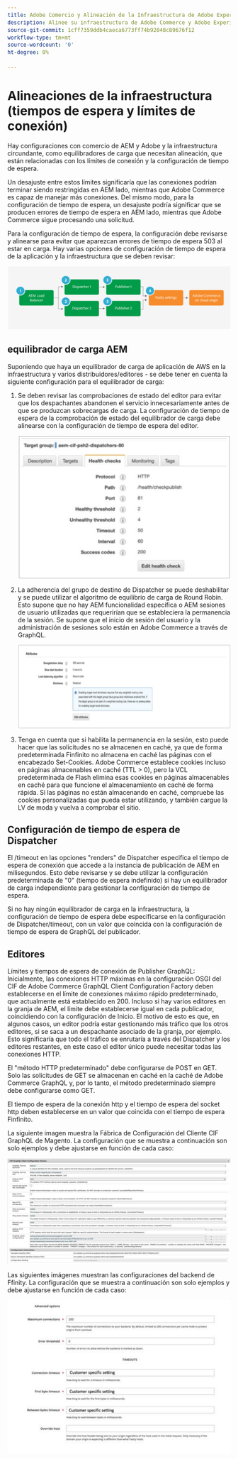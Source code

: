 ```yaml
---
title: Adobe Comercio y Alineación de la Infraestructura de Adobe Experience Manager
description: Alinee su infraestructura de Adobe Commerce y Adobe Experience Manager para establecer tiempos de espera aceptables y límites de conexión.
source-git-commit: 1cff7359ddb4caeca6773ff74b92048c89676f12
workflow-type: tm+mt
source-wordcount: '0'
ht-degree: 0%

---
```



# Alineaciones de la infraestructura (tiempos de espera y límites de conexión)

Hay configuraciones con comercio de AEM y Adobe y la infraestructura circundante, como equilibradores de carga que necesitan alineación, que están relacionadas con los límites de conexión y la configuración de tiempo de espera.

Un desajuste entre estos límites significaría que las conexiones podrían terminar siendo restringidas en AEM lado, mientras que Adobe Commerce es capaz de manejar más conexiones. Del mismo modo, para la configuración de tiempo de espera, un desajuste podría significar que se producen errores de tiempo de espera en AEM lado, mientras que Adobe Commerce sigue procesando una solicitud.

Para la configuración de tiempo de espera, la configuración debe revisarse y alinearse para evitar que aparezcan errores de tiempo de espera 503 al estar en carga. Hay varias opciones de configuración de tiempo de espera de la aplicación y la infraestructura que se deben revisar:

![Diagrama numerado que describe tiempos de espera y límites de conexión para AEM](../assets/commerce-at-scale/timeout-settings.svg)

## equilibrador de carga AEM

Suponiendo que haya un equilibrador de carga de aplicación de AWS en la infraestructura y varios distribuidores/editores - se debe tener en cuenta la siguiente configuración para el equilibrador de carga:

1. Se deben revisar las comprobaciones de estado del editor para evitar que los despachantes abandonen el servicio innecesariamente antes de que se produzcan sobrecargas de carga. La configuración de tiempo de espera de la comprobación de estado del equilibrador de carga debe alinearse con la configuración de tiempo de espera del editor.

   ![Captura de pantalla que muestra AEM controles de estado del equilibrador de carga](../assets/commerce-at-scale/health-checks.svg)

1. La adherencia del grupo de destino de Dispatcher se puede deshabilitar y se puede utilizar el algoritmo de equilibrio de carga de Round Robin. Esto supone que no hay AEM funcionalidad específica o AEM sesiones de usuario utilizadas que requerirían que se estableciera la permanencia de la sesión. Se supone que el inicio de sesión del usuario y la administración de sesiones solo están en Adobe Commerce a través de GraphQL.

   ![Captura de pantalla que muestra AEM atributos de adherencia a la sesión](../assets/commerce-at-scale/session-stickiness.svg)

1. Tenga en cuenta que si habilita la permanencia en la sesión, esto puede hacer que las solicitudes no se almacenen en caché, ya que de forma predeterminada Finfinito no almacena en caché las páginas con el encabezado Set-Cookies. Adobe Commerce establece cookies incluso en páginas almacenables en caché (TTL > 0), pero la VCL predeterminada de Flash elimina esas cookies en páginas almacenables en caché para que funcione el almacenamiento en caché de forma rápida. Si las páginas no están almacenando en caché, compruebe las cookies personalizadas que pueda estar utilizando, y también cargue la LV de moda y vuelva a comprobar el sitio.

## Configuración de tiempo de espera de Dispatcher

El /timeout en las opciones &quot;renders&quot; de Dispatcher especifica el tiempo de espera de conexión que accede a la instancia de publicación de AEM en milisegundos. Esto debe revisarse y se debe utilizar la configuración predeterminada de &quot;0&quot; (tiempo de espera indefinido) si hay un equilibrador de carga independiente para gestionar la configuración de tiempo de espera.

Si no hay ningún equilibrador de carga en la infraestructura, la configuración de tiempo de espera debe especificarse en la configuración de Dispatcher/timeout, con un valor que coincida con la configuración de tiempo de espera de GraphQL del publicador.

## Editores

Límites y tiempos de espera de conexión de Publisher GraphQL: Inicialmente, las conexiones HTTP máximas en la configuración OSGI del CIF de Adobe Commerce GraphQL Client Configuration Factory deben establecerse en el límite de conexiones máximo rápido predeterminado, que actualmente está establecido en 200. Incluso si hay varios editores en la granja de AEM, el límite debe establecerse igual en cada publicador, coincidiendo con la configuración de Inicio. El motivo de esto es que, en algunos casos, un editor podría estar gestionando más tráfico que los otros editores, si se saca a un despachante asociado de la granja, por ejemplo. Esto significaría que todo el tráfico se enrutaría a través del Dispatcher y los editores restantes, en este caso el editor único puede necesitar todas las conexiones HTTP.

El &quot;método HTTP predeterminado&quot; debe configurarse de POST en GET. Solo las solicitudes de GET se almacenan en caché en la caché de Adobe Commerce GraphQL y, por lo tanto, el método predeterminado siempre debe configurarse como GET.

El tiempo de espera de la conexión http y el tiempo de espera del socket http deben establecerse en un valor que coincida con el tiempo de espera Finfinito.

La siguiente imagen muestra la Fábrica de Configuración del Cliente CIF GraphQL de Magento. La configuración que se muestra a continuación son solo ejemplos y debe ajustarse en función de cada caso:

![Captura de pantalla de la configuración del marco de integración de comercio](../assets/commerce-at-scale/cif-config.svg)

Las siguientes imágenes muestran las configuraciones del backend de Ffinity. La configuración que se muestra a continuación son solo ejemplos y debe ajustarse en función de cada caso:

![Captura de pantalla de los ajustes de configuración de Administración de comercio para Ffinity](../assets/commerce-at-scale/cif-config-advanced.svg)
